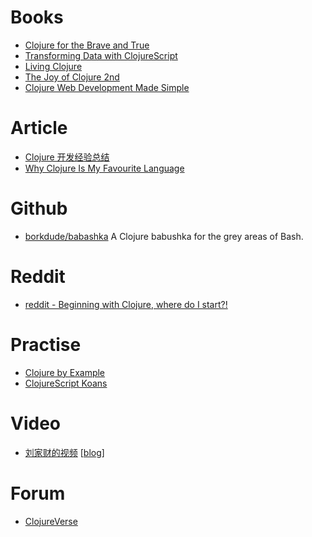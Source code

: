 # Books
- [Clojure for the Brave and True](https://github.com/keer2345/clojure-learning/tree/master/clojure-for-the-brave-and-true)
- [Transforming Data with ClojureScript](http://langintro.com/cljsbook/)
- [Living Clojure](https://github.com/keer2345/clojure-learning/blob/master/living-clojure/README.md)
- [The Joy of Clojure 2nd](https://github.com/keer2345/clojure-learning/blob/master/the-joy-of-clojure/README.md)
- [Clojure Web Development Made Simple](https://luminusweb.com/docs/guestbook)

# Article
- [Clojure 开发经验总结](https://liujiacai.net/blog/2019/04/21/experience-in-clojure/)
- [Why Clojure Is My Favourite Language](http://slipset.github.io/posts/Why-Clojure-is-my-favourite-language)

# Github
- [ borkdude/babashka](https://github.com/borkdude/babashka) A Clojure babushka for the grey areas of Bash.

# Reddit
- [reddit - Beginning with Clojure, where do I start?!](https://www.reddit.com/r/Clojure/comments/boih7v/beginning_with_clojure_where_do_i_start/)
# Practise
- [Clojure by Example](http://kimh.github.io/clojure-by-example/#about)
- [ClojureScript Koans](http://clojurescriptkoans.com/)


# Video
- [刘家财的视频](https://segmentfault.com/ls/1650000012581084/l/1500000010754506) [[blog](https://liujiacai.net/)]

# Forum
- [ClojureVerse](https://clojureverse.org/)
